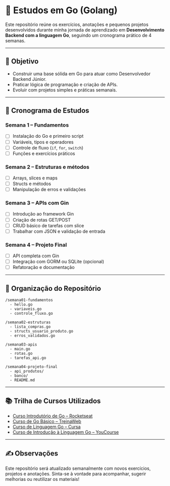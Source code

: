 
# 🧠 Estudos em Go (Golang)

Este repositório reúne os exercícios, anotações e pequenos projetos desenvolvidos durante minha jornada de aprendizado em **Desenvolvimento Backend com a linguagem Go**, seguindo um cronograma prático de 4 semanas.

---

## 🎯 Objetivo

- Construir uma base sólida em Go para atuar como Desenvolvedor Backend Júnior.
- Praticar lógica de programação e criação de APIs.
- Evoluir com projetos simples e práticas semanais.

---

## 📅 Cronograma de Estudos

### Semana 1 – Fundamentos
- [ ] Instalação do Go e primeiro script
- [ ] Variáveis, tipos e operadores
- [ ] Controle de fluxo (`if`, `for`, `switch`)
- [ ] Funções e exercícios práticos

### Semana 2 – Estruturas e métodos
- [ ] Arrays, slices e maps
- [ ] Structs e métodos
- [ ] Manipulação de erros e validações

### Semana 3 – APIs com Gin
- [ ] Introdução ao framework Gin
- [ ] Criação de rotas GET/POST
- [ ] CRUD básico de tarefas com slice
- [ ] Trabalhar com JSON e validação de entrada

### Semana 4 – Projeto Final
- [ ] API completa com Gin
- [ ] Integração com GORM ou SQLite (opcional)
- [ ] Refatoração e documentação

---

## 📂 Organização do Repositório

```
/semana01-fundamentos
  - hello.go
  - variaveis.go
  - controle_fluxo.go

/semana02-estruturas
  - lista_compras.go
  - structs_usuario_produto.go
  - erros_validados.go

/semana03-apis
  - main.go
  - rotas.go
  - tarefas_api.go

/semana04-projeto-final
  - api_produtos/
  - banco/
  - README.md
```

---

## 📚 Trilha de Cursos Utilizados

- [Curso Introdutório de Go – Rocketseat](https://app.rocketseat.com.br/journey/go-curso-introdutorio/overview)
- [Curso de Go Básico – TreinaWeb](https://www.treinaweb.com.br/curso/go-basico)
- [Curso de Linguagem Go – Cursa](https://cursa.com.br/home/course/curso-de-linguagem-go-golang/576)
- [Curso de Introdução à Linguagem Go – YouCourse](https://www.youcourse.com.br/course/curso-de-introducao-a-linguagem-go-golang)

---

## ✍️ Observações

Este repositório será atualizado semanalmente com novos exercícios, projetos e anotações. Sinta-se à vontade para acompanhar, sugerir melhorias ou reutilizar os materiais!
